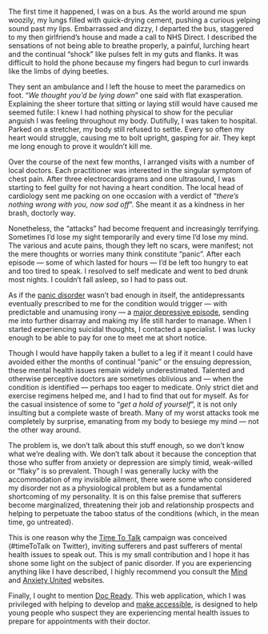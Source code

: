 

The first time it happened, I was on a bus. As the world around me spun woozily, my lungs filled with
quick-drying cement, pushing a curious yelping sound past my lips. Embarrassed and dizzy, I departed the bus,
staggered to my then girlfriend’s house and made a call to NHS Direct. I described the sensations of not
being able to breathe properly, a painful, lurching heart and the continual “shock” like pulses felt in my
guts and flanks. It was difficult to hold the phone because my fingers had begun to curl inwards like the
limbs of dying beetles.

They sent an ambulance and I left the house to meet the paramedics on foot. “*We thought you’d be lying
down*” one said with flat exasperation. Explaining the sheer torture that sitting or laying still would have
caused me seemed futile: I knew I had nothing physical to show for the peculiar anguish I was feeling
throughout my body. Dutifully, I was taken to hospital. Parked on a stretcher, my body still refused to
settle. Every so often my heart would struggle, causing me to bolt upright, gasping for air. They kept me long
enough to prove it wouldn’t kill me.

Over the course of the next few months, I arranged visits with a number of local doctors. Each practitioner
was interested in the singular symptom of chest pain. After three electrocardiograms and one ultrasound, I was
starting to feel guilty for not having a heart condition. The local head of cardiology sent me packing on one
occasion with a verdict of “*there’s nothing wrong with you, now sod off*”. She meant it as a kindness
in her brash, doctorly way.

Nonetheless, the “attacks” had become frequent and increasingly terrifying. Sometimes I’d lose my sight
temporarily and every time I’d lose my mind. The various and acute pains, though they left no scars, were
manifest; not the mere thoughts or worries many think constitute “panic”. After each episode — some of
which lasted for hours — I’d be left too hungry to eat and too tired to speak. I resolved to self medicate
and went to bed drunk most nights. I couldn’t fall asleep, so I had to pass out. 

As if the [panic disorder](http://en.wikipedia.org/wiki/Panic_disorder) wasn’t bad enough in itself, the
antidepressants eventually prescribed to me for the condition would trigger — with predictable and unamusing
irony — a [major depressive episode](http://en.wikipedia.org/wiki/Major_depressive_episode), sending me into
further disarray and making my life still harder to manage. When I started experiencing suicidal thoughts, I
contacted a specialist. I was lucky enough to be able to pay for one to meet me at short notice.

Though I would have happily taken a bullet to a leg if it meant I could have avoided either the months of
continual “panic” or the ensuing depression, these mental health issues remain widely underestimated.
Talented and otherwise perceptive doctors are sometimes oblivious and — when the condition *is* identified
— perhaps too eager to medicate. Only strict diet and exercise regimens helped me, and I had to find that
out for myself. As for the casual insistence of some to “*get a hold of yourself*”, it is not only
insulting but a complete waste of breath. Many of my worst attacks took me completely by surprise, emanating
from my body to besiege my mind — not the other way around. 

The problem is, we don’t talk about this stuff enough, so we don’t know what we’re dealing with. We
don’t talk about it because the conception that those who suffer from anxiety or depression are simply
timid, weak-willed or “flaky” is so prevalent. Though I was generally lucky with the accommodation of my
invisible ailment, there were some who considered my disorder not as a physiological problem but as a
fundamental shortcoming of my personality. It is on this false premise that sufferers become marginalized,
threatening their job and relationship prospects and helping to perpetuate the taboo status of the conditions
(which, in the mean time, go untreated).

This is one reason why the [Time To
Talk](http://www.time-to-change.org.uk/about-us/about-our-campaign/its-time-talk/time-talk-faqs) campaign was
conceived (#timeToTalk on Twitter), inviting sufferers and past sufferers of mental health issues to speak
out. This is my small contribution and I hope it has shone some light on the subject of panic disorder. If you
are experiencing anything like I have described, I highly recommend you consult the
[Mind](http://www.mind.org.uk/) and [Anxiety United](http://www.anxietyunited.co.uk/) websites. 

Finally, I ought to mention [Doc Ready](http://www.docready.org/static/client/index.html#/home). This web
application, which I was privileged with helping to develop and [make
accessible](http://blog.docready.org/2013/doc-ready-does-accessibility/), is designed to help young people who
suspect they are experiencing mental health issues to prepare for appointments with their doctor.